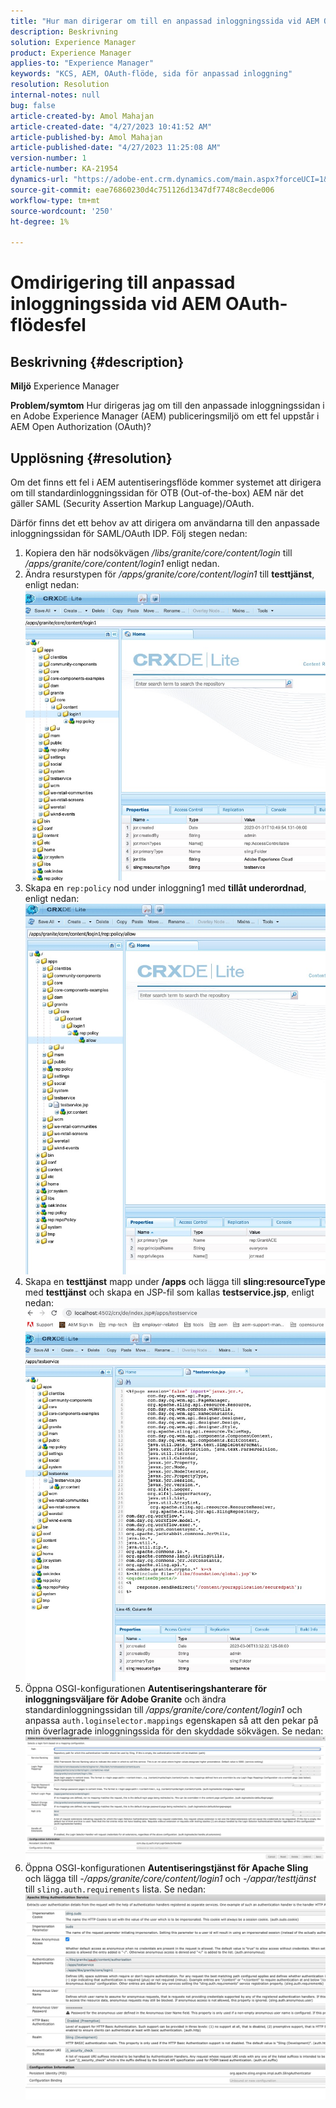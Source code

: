 ```yaml
---
title: "Hur man dirigerar om till en anpassad inloggningssida vid AEM OAuth-flödesfel"
description: Beskrivning
solution: Experience Manager
product: Experience Manager
applies-to: "Experience Manager"
keywords: "KCS, AEM, OAuth-flöde, sida för anpassad inloggning"
resolution: Resolution
internal-notes: null
bug: false
article-created-by: Amol Mahajan
article-created-date: "4/27/2023 10:41:52 AM"
article-published-by: Amol Mahajan
article-published-date: "4/27/2023 11:25:08 AM"
version-number: 1
article-number: KA-21954
dynamics-url: "https://adobe-ent.crm.dynamics.com/main.aspx?forceUCI=1&pagetype=entityrecord&etn=knowledgearticle&id=f721c418-e8e4-ed11-a7c7-6045bd006a22"
source-git-commit: eae76860230d4c751126d1347df7748c8ecde006
workflow-type: tm+mt
source-wordcount: '250'
ht-degree: 1%

---
```


# Omdirigering till anpassad inloggningssida vid AEM OAuth-flödesfel

## Beskrivning {#description}

<b>Miljö</b>
Experience Manager


<b>Problem/symtom</b>
Hur dirigeras jag om till den anpassade inloggningssidan i en Adobe Experience Manager (AEM) publiceringsmiljö om ett fel uppstår i AEM Open Authorization (OAuth)?


## Upplösning {#resolution}


Om det finns ett fel i AEM autentiseringsflöde kommer systemet att dirigera om till standardinloggningssidan för OTB (Out-of-the-box) AEM när det gäller SAML (Security Assertion Markup Language)/OAuth.

Därför finns det ett behov av att dirigera om användarna till den anpassade inloggningssidan för SAML/OAuth IDP. Följ stegen nedan:

1. Kopiera den här nodsökvägen */libs/granite/core/content/login* till */apps/granite/core/content/login1* enligt nedan.
2. Ändra resurstypen för */apps/granite/core/content/login1* till <b>testtjänst</b>, enligt nedan:![](assets/25e0ebb5-ede4-ed11-a7c7-6045bd006a22.png)
3. Skapa en `rep:policy` nod under inloggning1 med <b>tillåt underordnad</b>, enligt nedan:![](assets/cc0347ce-ede4-ed11-a7c7-6045bd006a22.png)
4. Skapa en <b>testtjänst</b> mapp under <b>/apps</b> och lägga till <b>sling:resourceType</b> med <b>testtjänst</b> och skapa en JSP-fil som kallas <b>testservice.jsp</b>, enligt nedan:![](assets/aec657e1-ede4-ed11-a7c7-6045bd006a22.png)
5. Öppna OSGI-konfigurationen <b>Autentiseringshanterare för inloggningsväljare för Adobe Granite</b> och ändra standardinloggningssidan till */apps/granite/core/content/login1* och anpassa `auth.loginselector.mappings` egenskapen så att den pekar på min överlagrade inloggningssida för den skyddade sökvägen. Se nedan:![](assets/b45869f6-ede4-ed11-a7c7-6045bd006a22.png)
6. Öppna OSGI-konfigurationen <b>Autentiseringstjänst för Apache Sling</b> och lägga till *-/apps/granite/core/content/login1* och *-/appar/testtjänst* till `sling.auth.requirements` lista. Se nedan:![](assets/494fad08-eee4-ed11-a7c7-6045bd006a22.png)

